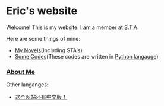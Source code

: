 # Eric's website
Welcome! This is my website. I am a member at [S.T.A](https://sta1278.github.io).

Here are some things of mine:
- [My Novels](https://eric1278.github.io/novels)(Including STA's)
- [Some Codes](https://eric1278.github.io/codes)(These codes are written in [Python langauge](https://www.python.org))

### [About Me](https://eric1278.github.io/about)

Other langanges:

+ [这个网站还有中文版！](https://eric1278.github.io/editions/chinese)
